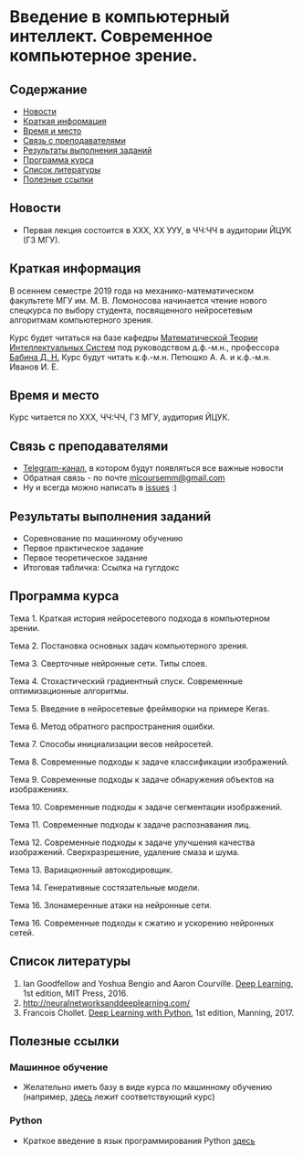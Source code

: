 # Введение в компьютерный интеллект. Современное компьютерное зрение.

## Содержание
* [Новости](#news)
* [Краткая информация](#info)
* [Время и место](#ww)
* [Связь с преподавателями](#feedback)
* [Результаты выполнения заданий](#marks)
* [Программа курса](#program)
* [Список литературы](#lit)
* [Полезные ссылки](#links)
## <a name="news" /> Новости
* Первая лекция состоится в ХХХ, ХХ УУУ, в ЧЧ:ЧЧ в аудитории ЙЦУК (ГЗ МГУ).
## <a name="info" /> Краткая информация 
В осеннем семестре 2019 года на механико-математическом факультете МГУ им. М. В. Ломоносова начинается чтение нового спецкурса по выбору студента, посвященного нейросетевым алгоритмам компьютерного зрения. 

Курс будет читаться на базе кафедры [Математической Теории Интеллектуальных Систем](http://intsys.msu.ru) под руководством д.ф.-м.н., профессора [Бабина Д. Н.](http://intsys.msu.ru/staff/babin/) Курс будут читать к.ф.-м.н. Петюшко А. А. и к.ф.-м.н. Иванов И. Е.
## <a name="ww" /> Время и место 
Курс читается по ХХХ, ЧЧ:ЧЧ, ГЗ МГУ, аудитория ЙЦУК. 
## <a name="feedback" /> Связь с преподавателями
* [Telegram-канал](https://t.me/joinchat/AAAAAEUmx5cJLOdLXsOt8g), в котором будут появляться все важные новости
* Обратная связь - по почте mlcoursemm@gmail.com
* Ну и всегда можно написать в [issues](https://github.com/mlcoursemm/cvcoursemm2019autumn/issues) :)
## <a name="marks" /> Результаты выполнения заданий
* Соревнование по машинному обучению
* Первое практическое задание
* Первое теоретическое задание
* Итоговая табличка: Ссылка на гуглдокс
## <a name="program" /> Программа курса 
Тема 1.
Краткая история нейросетевого подхода в компьютерном зрении.

Тема 2.
Постановка основных задач компьютерного зрения.

Тема 3.
Сверточные нейронные сети. Типы слоев.

Тема 4.
Стохастический градиентный спуск. Современные оптимизационные алгоритмы.

Тема 5.
Введение в нейросетевые фреймворки на примере Keras.

Тема 6.
Метод обратного распространения ошибки.

Тема 7.
Способы инициализации весов нейросетей.

Тема 8.
Современные подходы к задаче классификации изображений. 

Тема 9.
Современные подходы к задаче обнаружения объектов на изображениях.

Тема 10.
Современные подходы к задаче сегментации изображений.

Тема 11.
Современные подходы к задаче распознавания лиц.

Тема 12.
Современные подходы к задаче улучшения качества изображений. Сверхразрешение, удаление смаза и шума.

Тема 13.
Вариационный автокодировщик.

Тема 14.
Генеративные состязательные модели.

Тема 16.
Злонамеренные атаки на нейронные сети.

Тема 16.
Современные подходы к сжатию и ускорению нейронных сетей.
## <a name="lit" /> Список литературы
1. Ian Goodfellow and Yoshua Bengio and Aaron Courville. [Deep Learning](https://www.deeplearningbook.org), 1st edition, MIT Press, 2016.
2. http://neuralnetworksanddeeplearning.com/
3. Francois Chollet. [Deep Learning with Python](http://faculty.neu.edu.cn/yury/AAI/Textbook/Deep%20Learning%20with%20Python.pdf), 1st edition, Manning, 2017.
## <a name="links" /> Полезные ссылки 
### Машинное обучение
* Желательно иметь базу в виде курса по машинному обучению (например, [здесь](https://github.com/mlcoursemm/mlcoursemm2019spring) лежит соответствующий курс)
### Python
* Краткое введение в язык программирования Python [здесь](https://github.com/mlcoursemm/mlcoursemm2019spring/blob/master/prac/Python_intro.ipynb)
